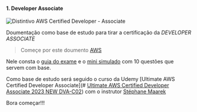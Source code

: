 #### 1. Developer Associate

![Distintivo AWS Certified Developer - Associate](https://d1.awsstatic.com/training-and-certification/certification-badges/AWS-Certified-Developer-Associate_badge.5c083fa855fe82c1cf2d0c8b883c265ec72a17c0.png)

Doumentação como base de estudo para tirar a certificação da *DEVELOPER ASSOCIATE*

> Começe por este doumento [AWS](https://aws.amazon.com/pt/certification/certified-developer-associate/)

Nele consta o [guia do exame](https://d1.awsstatic.com/pt_BR/training-and-certification/docs-dev-associate/AWS-Certified-Developer-Associate_Exam-Guide.pdf) e o [mini simulado](https://d1.awsstatic.com/pt_BR/training-and-certification/docs-dev-associate/AWS-Certified-Developer-Associate_Sample-Questions.pdf) com 10 questões que servem com base.

Como base de estudo será seguido o curso da Udemy [Ultimate AWS Certified Developer Associate](# [Ultimate AWS Certified Developer Associate 2023 NEW DVA-C02](https://itau.udemy.com/course/aws-certified-developer-associate-dva-c01/)) com o instrutor [Stéphane Maarek](https://www.linkedin.com/in/stephanemaarek/?originalSubdomain=pt)

Bora começar!!!
